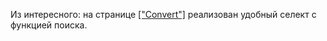 Из интересного: на странице <a href="https://irenshen.github.io/netera/convert.html"> ["Convert"]</a> реализован удобный селект с функцией поиска. 
